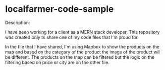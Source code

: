# localfarmer-code-sample

Description:

I have been working for a client as a MERN stack developer. 
This repository was created only to share one of my code files that I'm proud for.

In the file that I have shared, I'm using Mapbox to show the products on the map and based on the category of the product the image of the product will be different. 
The products on the map can be filtered but the logic on the filtering based on price or city are on the other file. 

